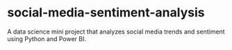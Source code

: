 # social-media-sentiment-analysis
A data science mini project that analyzes social media trends and sentiment using Python and Power BI.
